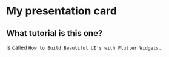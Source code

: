 # My presentation card

## What tutorial is this one?

Is called `How to Build Beautiful UI's with Flutter Widgets.`.
